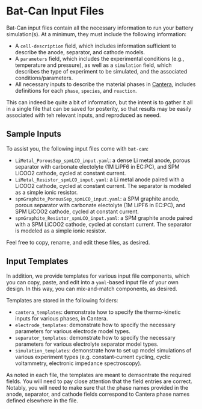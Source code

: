 # Bat-Can Input Files

Bat-Can input files contain all the necessary information to run your battery simulation(s).  At a minimum, they must include the following information: 

- A `cell-description` field, which includes information sufficient to describe the anode, separator, and cathode models.
- A `parameters` field, which includes the experimental conditions (e.g., temperature and pressure), as well as a `simulation` field, which describes the type of experiment to be simulated, and the associated conditions/parameters.
- All necessary inputs to describe the material phases in [Cantera](cantera.org), includes definitions for each `phase`, `species`, and `reaction`.

This can indeed be quite a bit of information, but the intent is to gather it all in a single file that can be saved for posterity, so that results may be easily associated with teh relevant inputs, and reproduced as neeed.

## Sample Inputs

To assist you, the following input files come with `bat-can`:

- `LiMetal_PorousSep_spmLCO_input.yaml`: a dense Li metal anode, porous separator with carbonate electolyte (1M LiPF6 in EC:PC), and SPM LiCOO2 cathode, cycled at constant current.
- `LiMetal_Resistor_spmLCO_input.yaml`: a Li metal anode paired with a LiCOO2 cathode, cycled at constant current. The separator is modeled as a simple ionic resistor.
- `spmGraphite_PorousSep_spmLCO_input.yaml`: a SPM graphite anode, porous separator with carbonate electolyte (1M LiPF6 in EC:PC), and SPM LiCOO2 cathode, cycled at constant current.
- `spmGraphite_Resistor_spmLCO_input.yaml`: a SPM graphite anode paired with a SPM LiCOO2 cathode, cycled at constant current. The separator is modeled as a simple ionic resistor.

Feel free to copy, rename, and edit these files, as desired.

## Input Templates

In addition, we provide templates for various input file components, which you can copy, paste, and edit into a `yaml`-based input file of your own design.  In this way, you can mix-and-match components, as desired.

Templates are stored in the following folders:
- `cantera_templates`: demonstrate how to specify the thermo-kinetic inputs for various phases, in Cantera.
- `electrode_templates`: demonstrate how to specify the necessary parameters for various electrode model types.
- `separator_templates`: demonstrate how to specify the necessary parameters for various electrolyte separator model types.
- `simulation_templates`: demonstrate how to set up  model simulations of various experiment types (e.g. constant-current cycling, cyclic voltammetry, electronic impedance spectroscopy).

As noted in each file, the templates are meant to demsontrate the required fields.  You will need to pay close attention that the field entries are correct.  Notably, you will need to make sure that the phase names provided in the anode, separator, and cathode fields correspond to Cantera phase names defined elsewhere in the file.

